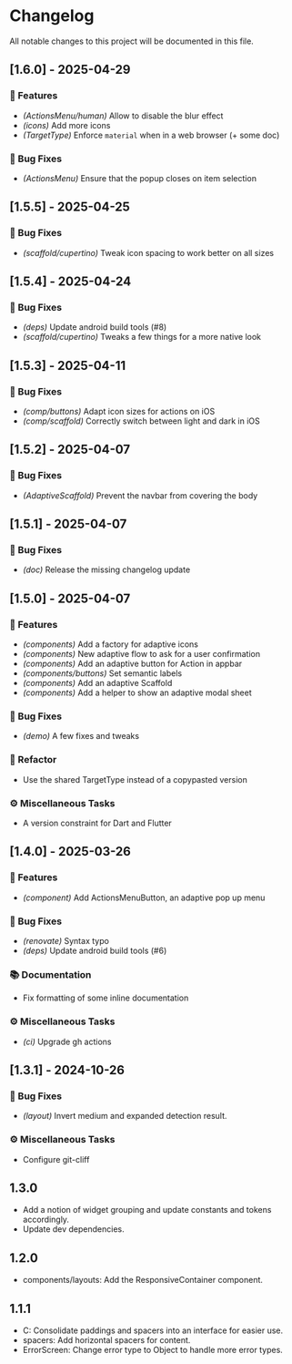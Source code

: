 # Changelog

All notable changes to this project will be documented in this file.

## [1.6.0] - 2025-04-29

### 🚀 Features

- *(ActionsMenu/human)* Allow to disable the blur effect
- *(icons)* Add more icons
- *(TargetType)* Enforce `material` when in a web browser (+ some doc)

### 🐛 Bug Fixes

- *(ActionsMenu)* Ensure that the popup closes on item selection

## [1.5.5] - 2025-04-25

### 🐛 Bug Fixes

- *(scaffold/cupertino)* Tweak icon spacing to work better on all sizes

## [1.5.4] - 2025-04-24

### 🐛 Bug Fixes

- *(deps)* Update android build tools (#8)
- *(scaffold/cupertino)* Tweaks a few things for a more native look

## [1.5.3] - 2025-04-11

### 🐛 Bug Fixes

- *(comp/buttons)* Adapt icon sizes for actions on iOS
- *(comp/scaffold)* Correctly switch between light and dark in iOS

## [1.5.2] - 2025-04-07

### 🐛 Bug Fixes

- *(AdaptiveScaffold)* Prevent the navbar from covering the body

## [1.5.1] - 2025-04-07

### 🐛 Bug Fixes

- *(doc)* Release the missing changelog update

## [1.5.0] - 2025-04-07

### 🚀 Features

- *(components)* Add a factory for adaptive icons
- *(components)* New adaptive flow to ask for a user confirmation
- *(components)* Add an adaptive button for Action in appbar
- *(components/buttons)* Set semantic labels
- *(components)* Add an adaptive Scaffold
- *(components)* Add a helper to show an adaptive modal sheet

### 🐛 Bug Fixes

- *(demo)* A few fixes and tweaks

### 🚜 Refactor

- Use the shared TargetType instead of a copypasted version

### ⚙️ Miscellaneous Tasks

- A version constraint for Dart and Flutter

## [1.4.0] - 2025-03-26

### 🚀 Features

- *(component)* Add ActionsMenuButton, an adaptive pop up menu

### 🐛 Bug Fixes

- *(renovate)* Syntax typo
- *(deps)* Update android build tools (#6)

### 📚 Documentation

- Fix formatting of some inline documentation

### ⚙️ Miscellaneous Tasks

- *(ci)* Upgrade gh actions

## [1.3.1] - 2024-10-26

### 🐛 Bug Fixes

- *(layout)* Invert medium and expanded detection result.

### ⚙️ Miscellaneous Tasks

- Configure git-cliff

<!-- generated by git-cliff -->

## 1.3.0

- Add a notion of widget grouping and update constants and tokens accordingly.
- Update dev dependencies.

## 1.2.0

- components/layouts: Add the ResponsiveContainer component.

## 1.1.1

- C: Consolidate paddings and spacers into an interface for easier use.
- spacers: Add horizontal spacers for content.
- ErrorScreen: Change error type to Object to handle more error types.
